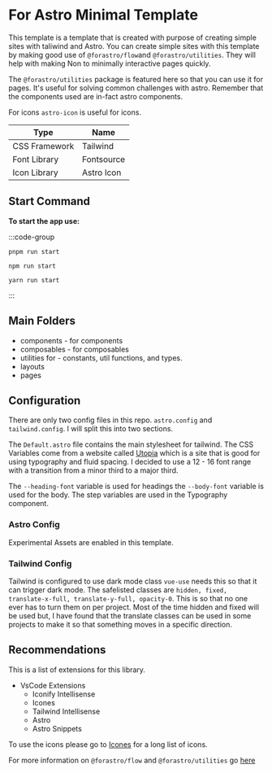 # For Astro Minimal Template

This template is a template that is created with purpose of creating simple sites with taliwind and Astro. You can create simple sites with this template by making good use of `@forastro/flow`and `@forastro/utilities`. They will help with making Non to minimally interactive pages quickly.

The `@forastro/utilities` package is featured here so that you can use it for pages. It's useful for solving common challenges with astro. Remember that the components used are in-fact astro components.

For icons `astro-icon` is useful for icons.

| Type          | Name       |
| ------------- | ---------- |
| CSS Framework | Tailwind   |
| Font Library  | Fontsource |
| Icon Library  | Astro Icon |

## Start Command

**To start the app use:**

:::code-group

```[pnpm]
pnpm run start 
```

```[npm]
npm run start 
```

```[yarn]
yarn run start 
```

:::

## Main Folders

- components - for components
- composables - for composables
- utilities for - constants, util functions, and types.
- layouts
- pages  

## Configuration

There are only two config files in this repo. `astro.config` and `tailwind.config`. I will split this into two sections.

The `Default.astro` file contains the main stylesheet for tailwind. The CSS Variables come from a website called [Utopia](https://utopia.fyi/) which is a site that is good for using typography and fluid spacing. I decided to use a 12 - 16 font range with a transition from a minor third to a major third.

The `--heading-font` variable is used for headings the `--body-font` variable is used for the body. The step variables are used in the Typography component.

### Astro Config

Experimental Assets are enabled in this template.  

### Tailwind Config

Tailwind is configured to use dark mode class `vue-use` needs this so that it can trigger dark mode. The safelisted classes are `hidden, fixed, translate-x-full, translate-y-full, opacity-0`. This is so that no one ever has to turn them on per project. Most of the time hidden and fixed will be used but, I have found that the translate classes can be used in some projects to make it so that something moves in a specific direction.

## Recommendations

This is a list of extensions for this library.

- VsCode Extensions
  - Iconify Intellisense
  - Icones
  - Tailwind Intellisense
  - Astro
  - Astro Snippets

To use the icons please go to [Icones](https://icones.netlify.app/) for a long list of icons.

For more information on `@forastro/flow` and `@forastro/utilities` go [here](https://forastro-louiss0.vercel.app/)  
